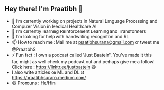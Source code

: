 ## Hey there! I'm Praatibh 👋

- 🔭 I’m currently working on projects in Natural Language Processing and Computer Vision in Medical Healthcare AI 
- 🌱 I’m currently learning Reinforcement Learning and Transformers
- 🤔 I’m looking for help with handwriting recognition and RL
- 📫 How to reach me : Mail me at praatibhsurana@gmail.com or tweet me @PraatibhS
- ⚡ Fun fact : I own a podcast called "Just Baatein". You've made it this far, might as well check my podcast out and perhaps give me a follow! Click here :  https://linktr.ee/justbaatein 😄
- I also write articles on ML and DL at https://praatibhsurana.medium.com/ 
- 😄 Pronouns : He/Him

<!--
**praatibhsurana/praatibhsurana** is a ✨ _special_ ✨ repository because its `README.md` (this file) appears on your GitHub profile.

Here are some ideas to get you started:

- 🔭 I’m currently working on ...
- 🌱 I’m currently learning ...
- 👯 I’m looking to collaborate on ...
- 🤔 I’m looking for help with ...
- 💬 Ask me about ...
- 📫 How to reach me: ...
- 😄 Pronouns: ...
- ⚡ Fun fact: ...
-->
